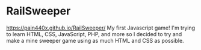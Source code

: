 # RailSweeper
https://pain440x.github.io/RailSweeper/
My first Javascript game!
I'm trying to learn HTML, CSS, JavaScript, PHP, and more so I decided to try and make a mine sweeper game using as much HTML and CSS as possible.
